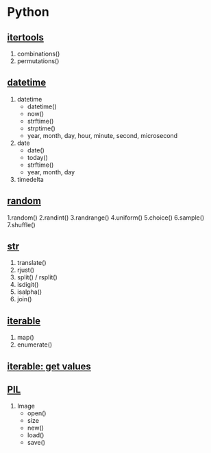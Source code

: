 # Python

## [itertools]
1. combinations()
2. permutations()

## [datetime]
1. datetime
    - datetime()
    - now()
    - strftime()
    - strptime()
    - year, month, day, hour, minute, second, microsecond
2. date
    - date()
    - today()
    - strftime()
    - year, month, day
3. timedelta

## [random]
1.random()
2.randint()
3.randrange()
4.uniform()
5.choice()
6.sample()
7.shuffle()

## [str]
1. translate()
2. rjust()
3. split() / rsplit()
4. isdigit()
5. isalpha()
6. join()

## [iterable]
1. map()
2. enumerate()

## [iterable: get values]

## [PIL]
1. Image
    - open()
    - size
    - new()
    - load()
    - save()

[itertools]: https://github.com/NeonEDuck/CodeInfo/blob/master/python/itertools.md
[datetime]: https://github.com/NeonEDuck/CodeInfo/blob/master/python/datetime.md
[random]: https://github.com/NeonEDuck/CodeInfo/blob/master/python/random.md
[str]: https://github.com/NeonEDuck/CodeInfo/blob/master/python/str.md
[iterable]: https://github.com/NeonEDuck/CodeInfo/blob/master/python/iterable.md
[iterable: get values]: https://github.com/NeonEDuck/CodeInfo/blob/master/python/get-values-from-iterable.md
[PIL]: https://github.com/NeonEDuck/CodeInfo/blob/master/python/PIL.md